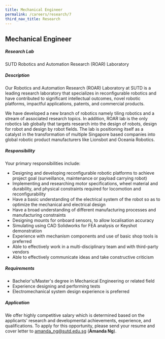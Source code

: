 ```yaml
---
title: Mechanical Engineer
permalink: /careers/research/7
third_nav_title: Research
---
```

## Mechanical Engineer
##### Research Lab
SUTD Robotics and Automation Research (ROAR) Laboratory
  
##### Description
Our Robotics and Automation Research (ROAR) Laboratory at SUTD is a leading research laboratory that specializes in reconfigurable robotics and have contributed to significant intellectual outcomes, novel robotic platforms, impactful applications, patents, and commercial products.
  
We have developed a new branch of robotics namely tiling robotics and a stream of associated research topics. In addition, ROAR lab is the only robotics lab globally that targets research into the design of robots, design for robot and design by robot fields. The lab is positioning itself as a catalyst in the transformation of multiple Singapore based companies into global robotic product manufacturers like Lionsbot and Oceania Robotics.
  
##### Responsibility
Your primary responsibilities include:
* Designing and developing reconfigurable robotic platforms to achieve project goal (surveillance, maintenance or payload carrying robot)
* Implementing and researching motor specifications, wheel material and durability, and physical constraints required for locomotion and reconfigurability
* Have a basic understanding of the electrical system of the robot so as to optimize the mechanical and electrical design
* Have a broad understanding of different manufacturing processes and manufacturing constraints
* Designing mounts for onboard sensors, to allow localisation accuracy
* Simulating using CAD Solidworks for FEA analysis or Keyshot demonstration
* Experience with mechanism components and use of basic shop tools is preferred
* Able to effectively work in a multi-disciplinary team and with third-party vendors
* Able to effectively communicate ideas and take constructive criticism
  
##### Requirements
* Bachelor's/Master's degree in Mechanical Engineering or related field
* Experience designing and performing tests
* Electromechanical system design experience is preferred
  
##### Application  
We offer highly competitive salary which is determined based on the applicants' research and developmental achievements, experience, and qualifications. To apply for this opportunity, please send your resume and cover letter to [amanda_ng@sutd.edu.sg](amanda_ng@sutd.edu.sg) (**Amanda Ng**). 